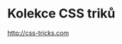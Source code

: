 <!--
title : Kolekce CSS triků
author : Roman Ožana <ozana@omdesign.cz>
date : 28.7.2011 15:49:02
tags : CSS
-->

# Kolekce CSS triků

http://css-tricks.com